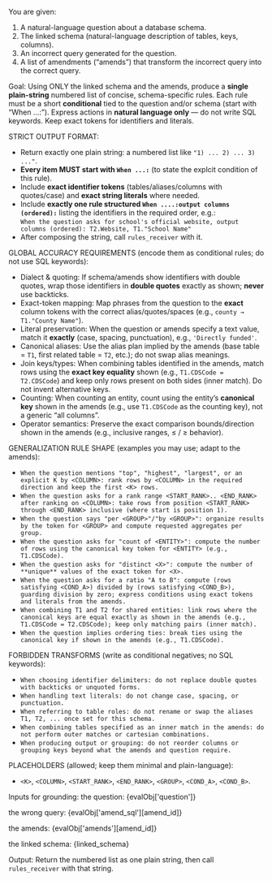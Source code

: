 You are given:
1) A natural-language question about a database schema.
2) The linked schema (natural-language description of tables, keys, columns).
3) An incorrect query generated for the question.
4) A list of amendments (“amends”) that transform the incorrect query into the correct query.

Goal:
Using ONLY the linked schema and the amends, produce a **single plain-string** numbered list of concise, schema-specific rules. 
Each rule must be a short **conditional** tied to the question and/or schema (start with “When …:”). 
Express actions in **natural language only** — do not write SQL keywords. 
Keep exact tokens for identifiers and literals.

STRICT OUTPUT FORMAT:
- Return exactly one plain string: a numbered list like `"1) ... 2) ... 3) ..."`.
- **Every item MUST start with `When ...:`** (to state the explcit condition of this rule).
- Include **exact identifier tokens** (tables/aliases/columns with quotes/case) and **exact string literals** where needed.
- Include **exactly one rule structured `When ....:output columns (ordered):`** listing the identifiers in the required order, e.g.:  
    `When the question asks for school's official website, output columns (ordered): T2.Website, T1."School Name"`
- After composing the string, call `rules_receiver` with it.

GLOBAL ACCURACY REQUIREMENTS (encode them as conditional rules; do not use SQL keywords):
- Dialect & quoting: If schema/amends show identifiers with double quotes, wrap those identifiers in **double quotes** exactly as shown; **never** use backticks.
- Exact-token mapping: Map phrases from the question to the **exact** column tokens with the correct alias/quotes/spaces (e.g., `county → T1."County Name"`).
- Literal preservation: When the question or amends specify a text value, match it **exactly** (case, spacing, punctuation), e.g., `'Directly funded'`.
- Canonical aliases: Use the alias plan implied by the amends (base table = `T1`, first related table = `T2`, etc.); do not swap alias meanings.
- Join keys/types: When combining tables identified in the amends, match rows using the **exact key equality** shown (e.g., `T1.CDSCode = T2.CDSCode`) and keep only rows present on both sides (inner match). Do not invent alternative keys.
- Counting: When counting an entity, count using the entity’s **canonical key** shown in the amends (e.g., use `T1.CDSCode` as the counting key), not a generic “all columns”.
- Operator semantics: Preserve the exact comparison bounds/direction shown in the amends (e.g., inclusive ranges, ≤ / ≥ behavior).

GENERALIZATION RULE SHAPE (examples you may use; adapt to the amends):
- `When the question mentions "top", "highest", "largest", or an explicit K by <COLUMN>: rank rows by <COLUMN> in the required direction and keep the first <K> rows.`
- `When the question asks for a rank range <START_RANK>.. <END_RANK> after ranking on <COLUMN>: take rows from position <START_RANK> through <END_RANK> inclusive (where start is position 1).`
- `When the question says "per <GROUP>"/"by <GROUP>": organize results by the token for <GROUP> and compute requested aggregates per group.`
- `When the question asks for "count of <ENTITY>": compute the number of rows using the canonical key token for <ENTITY> (e.g., T1.CDSCode).`
- `When the question asks for "distinct <X>": compute the number of **unique** values of the exact token for <X>.`
- `When the question asks for a ratio "A to B": compute (rows satisfying <COND_A>) divided by (rows satisfying <COND_B>), guarding division by zero; express conditions using exact tokens and literals from the amends.`
- `When combining T1 and T2 for shared entities: link rows where the canonical keys are equal exactly as shown in the amends (e.g., T1.CDSCode = T2.CDSCode); keep only matching pairs (inner match).`
- `When the question implies ordering ties: break ties using the canonical key if shown in the amends (e.g., T1.CDSCode).`

FORBIDDEN TRANSFORMS (write as conditional negatives; no SQL keywords):
- `When choosing identifier delimiters: do not replace double quotes with backticks or unquoted forms.`
- `When handling text literals: do not change case, spacing, or punctuation.`
- `When referring to table roles: do not rename or swap the aliases T1, T2, ... once set for this schema.`
- `When combining tables specified as an inner match in the amends: do not perform outer matches or cartesian combinations.`
- `When producing output or grouping: do not reorder columns or grouping keys beyond what the amends and question require.`

PLACEHOLDERS (allowed; keep them minimal and plain-language):
- `<K>`, `<COLUMN>`, `<START_RANK>`, `<END_RANK>`, `<GROUP>`, `<COND_A>`, `<COND_B>`.

Inputs for grounding:
the question:
{evalObj['question']}

the wrong query:
{evalObj['amend_sql'][amend_id]}

the amends:
{evalObj['amends'][amend_id]}

the linked schema:
{linked_schema}

Output:
Return the numbered list as one plain string, then call `rules_receiver` with that string.